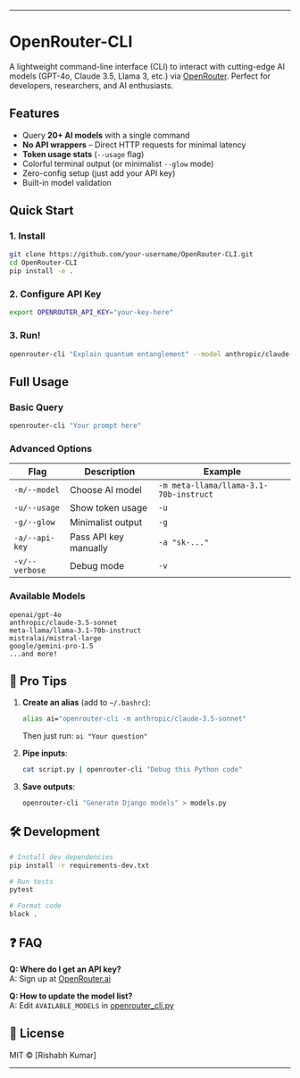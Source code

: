 

---

# OpenRouter-CLI 

A lightweight command-line interface (CLI) to interact with cutting-edge AI models (GPT-4o, Claude 3.5, Llama 3, etc.) via [OpenRouter](https://openrouter.ai/). Perfect for developers, researchers, and AI enthusiasts.



## Features

- Query **20+ AI models** with a single command
- **No API wrappers** – Direct HTTP requests for minimal latency
- **Token usage stats** (`--usage` flag)
- Colorful terminal output (or minimalist `--glow` mode)
- Zero-config setup (just add your API key)
- Built-in model validation

## Quick Start

### 1. Install
```bash
git clone https://github.com/your-username/OpenRouter-CLI.git
cd OpenRouter-CLI
pip install -e . 
```

### 2. Configure API Key
```bash
export OPENROUTER_API_KEY="your-key-here"  
```

### 3. Run!
```bash
openrouter-cli "Explain quantum entanglement" --model anthropic/claude-3.5-sonnet
```

## Full Usage

### Basic Query
```bash
openrouter-cli "Your prompt here"
```

### Advanced Options
| Flag               | Description                          | Example                                |
|--------------------|--------------------------------------|----------------------------------------|
| `-m/--model`       | Choose AI model                      | `-m meta-llama/llama-3.1-70b-instruct` |
| `-u/--usage`       | Show token usage                     | `-u`                                   |
| `-g/--glow`        | Minimalist output                    | `-g`                                   |
| `-a/--api-key`     | Pass API key manually                | `-a "sk-..."`                          |
| `-v/--verbose`     | Debug mode                           | `-v`                                   |

### Available Models
```text
openai/gpt-4o
anthropic/claude-3.5-sonnet
meta-llama/llama-3.1-70b-instruct
mistralai/mistral-large
google/gemini-pro-1.5
...and more!
```


## 🌟 Pro Tips

1. **Create an alias** (add to `~/.bashrc`):
   ```bash
   alias ai="openrouter-cli -m anthropic/claude-3.5-sonnet"
   ```
   Then just run: `ai "Your question"`

2. **Pipe inputs**:
   ```bash
   cat script.py | openrouter-cli "Debug this Python code"
   ```

3. **Save outputs**:
   ```bash
   openrouter-cli "Generate Django models" > models.py
   ```

## 🛠️ Development

```bash
# Install dev dependencies
pip install -r requirements-dev.txt

# Run tests
pytest

# Format code
black .
```

## ❓ FAQ

**Q: Where do I get an API key?**  
A: Sign up at [OpenRouter.ai](https://openrouter.ai/keys)

**Q: How to update the model list?**  
A: Edit `AVAILABLE_MODELS` in [openrouter_cli.py](openrouter_cli.py)

## 📜 License
MIT © [Rishabh Kumar]  

---

